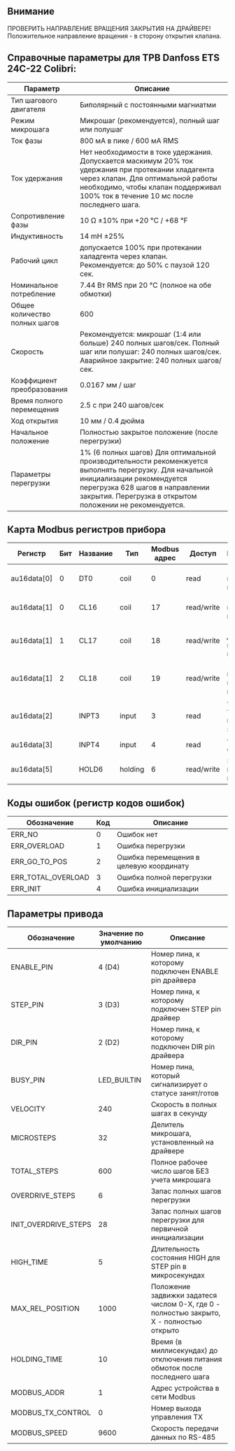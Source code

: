 ## Внимание

ПРОВЕРИТЬ НАПРАВЛЕНИЕ ВРАЩЕНИЯ ЗАКРЫТИЯ НА ДРАЙВЕРЕ! \
Положительное направление вращения - в сторону открытия клапана.

## Справочные параметры для ТРВ Danfoss ETS 24C-22 Colibri:

| Параметр                     | Описание
|------------------------------|------------
Тип шагового двигателя         | Биполярный с постоянными магниатми
Режим микрошага                | Микрошаг (рекомендуется), полный шаг или полушаг
Ток фазы                       | 800 мА в пике / 600 мА RMS
Ток удержания                  | Нет необходимости в токе удержания. Допускается маскимум 20% ток удержания при протекании хладагента через клапан. Для оптимальной работы необходимо, чтобы клапан поддерживал 100% ток в течение 10 мс после последнего шага.
Сопротивление фазы             | 10 Ω ±10% при +20 °C / +68 °F
Индуктивность                  | 14 mH ±25%
Рабочий цикл                   | допускается 100% при протекании халадгента через клапан. Рекомендуется: до 50% с паузой 120 сек.
Номинальное потребление        | 7.44 Вт RMS при 20 °C (полное на обе обмотки)
Общее количество полных шагов  | 600
Скорость                       | Рекомендуется: микрошаг (1:4 или больше) 240 полных шагов/сек. Полный шаг или полушаг: 240 полных шагов/сек. Аварийное закрытие: 240 полных шагов/сек.
Коэффициент преобразования     | 0.0167 мм / шаг
Время полного перемещения      | 2.5 с при 240 шагов/сек
Ход открытия                   | 10 мм / 0.4 дюйма
Начальное положение            | Полностью закрытое положение (после перегрузки)
Параметры перегрузки           | 1% (6 полных шагов) Для оптимальной производительности рекоменжуется выполнять перегрузку. Для начальной инициализации рекомендуется перегрузка 628 шагов в направлении закрытия. Перегрузка в открытом положении не рекомендуется.

## Карта Modbus регистров прибора

Регистр      | Бит | Название | Тип     | Modbus адрес | Доступ     | Назначение
-------------|-----|----------|---------|--------------|------------|-----------------------------------------
au16data[0]  | 0   | DT0      | coil    | 0            | read       | 1 - прибор готов, 0 - не готов
au16data[1]  | 0   | CL16     | coil    | 17           | read/write | 1 - выполнить перегрузку
au16data[1]  | 1   | CL17     | coil    | 18           | read/write | 1 - начать движение к целевой координате
au16data[1]  | 2   | CL18     | coil    | 19           | read/write | 1 - выполнить полную перегрузку
au16data[2]  |     | INPT3    | input   | 3            | read       | чтение текущего положения задвижки
au16data[3]  |     | INPT4    | input   | 4            | read       | чтение кода ошибки
au16data[5]  |     | HOLD6    | holding | 6            | read/write | записать целевую координату

## Коды ошибок (регистр кодов ошибок)
Обозначение        | Код | Описание
-------------------|-----|-----------------------------------------
ERR_NO             |  0  | Ошибок нет 
ERR_OVERLOAD       |  1  | Ошибка перегрузки
ERR_GO_TO_POS      |  2  | Ошибка перемещения в целевую координату
ERR_TOTAL_OVERLOAD |  3  | Ошибка полной перегрузки
ERR_INIT           |  4  | Ошибка инициализации

## Параметры привода
Обозначение                  | Значение по умолчанию | Описание
-----------------------------|-----------------------|-----------------------------------------
ENABLE_PIN           | 4 (D4)      | Номер пина, к которому подключен ENABLE pin драйвера
STEP_PIN             | 3 (D3)      | Номер пина, к которому подключен STEP pin драйвер
DIR_PIN              | 2 (D2)      | Номер пина, к которому подключен DIR pin драйвера
BUSY_PIN             | LED_BUILTIN | Номер пина, который сигнализирует о статусе занят/готов
VELOCITY             | 240         | Скорость в полных шагах в секунду
MICROSTEPS           | 32          | Делитель микрошага, установленный на драйвере
TOTAL_STEPS          | 600         | Полное рабочее число шагов БЕЗ учета микрошага
OVERDRIVE_STEPS      | 6           | Запас полных шагов перегрузки
INIT_OVERDRIVE_STEPS | 28          | Запас полных шагов перегрузки для первичной инициализации
HIGH_TIME            | 5           | Длительность состояния HIGH для STEP pin в микросекундах
MAX_REL_POSITION     | 1000        | Положение задвижки задатеся числом 0-X, где 0 - полностью закрыто, X - полностью открыто
HOLDING_TIME         | 10          | Время (в миллисекундах) до отключения питания обмоток после последнего шага
MODBUS_ADDR          | 1           | Адрес устройства в сети Modbus
MODBUS_TX_CONTROL    | 0           | Номер выхода управления TX
MODBUS_SPEED         | 9600        | Скорость передачи данных по RS-485
